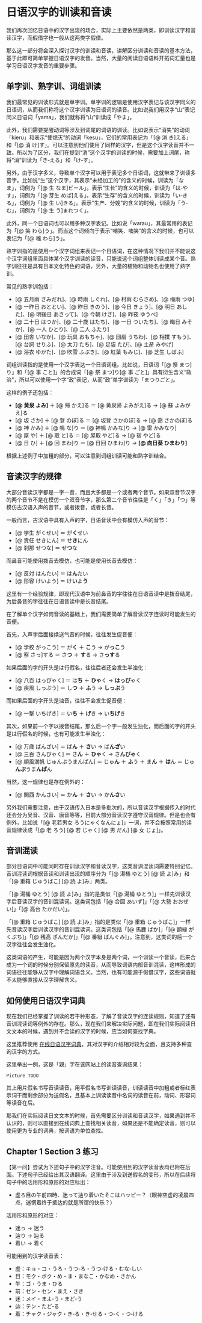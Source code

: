 # 日语汉字的训读和音读

我们再次回忆日语中的汉字出现的场合，实际上主要依然是两类，即训读汉字和音读汉字，而假借字也一般从这两类字假借。

那么这一部分将会深入探讨汉字的训读和音读，讲解区分训读和音读的基本方法，基于此即可简单掌握日语汉字的发音。当然，大量的阅读日语语料开拓词汇量也是学习日语汉字发音的重要步骤。

## 单字训、熟字训、词组训读

我们最常见的训读形式就是单字训。单字训的逻辑是使用汉字表记与该汉字同义的日语词，从而我们称将这个汉字训读为日语词的读音。比如说我们用汉字“山”表记同义日语词「yama」，我们就称将“山”训读成「やま」。

此外，我们需要提醒动词等涉及到词尾的词语的训读。比如说表示“消失”的动词「kieru」和表示“使熄灭”的动词「kesu」，它们的常用表记为「[@ 消 き]える」和「[@ 消 け]す」。可以注意到他们使用了同样的汉字，但是这个汉字读音并不一致。所以为了区分，我们在提到“消”这个汉字的训读的时候，需要加上词尾，称将“消”训读为「き‐える」和「け‐す」。

另外，由于汉字多义，导致单个汉字可以用于表记多个日语词，这就带来了训读多音字。比如说“生”这个汉字，其表示“未经加工的”的含义的时候，训读为「なま」，词例为「[@ 生 なま]ビール」。表示“生长”的含义的时候，训读为「は‐やす」，词例为「[@ 芽生 めば]える」。表示“生存”的含义的时候，训读为「い‐きる」，词例为「[@ 生 い]きる」。表示“生产、分娩”的含义的时候，训读为「う‐む」，词例为「[@ 生 う]まれつく」。

此外，同一个日语词也可以用多种汉字表记。比如说「warau」，其最常用的表记为「[@ 笑 わら]う」。而当这个词倾向于表示“嘲笑、嗤笑”的含义的时候，也可以表记为「[@ 嗤 わら]う」。

熟字训指的是使用一个汉字词组来表记一个日语词，在这种情况下我们并不能说这个汉字词组里面具体某个汉字训读的读音，只能说这个词组整体训读成某个音。熟字训往往是具有日本文化特色的词语，另外，大量的植物和动物名也使用了熟字训。

常见的熟字训包括：

- [@ 五月雨 さみだれ]、[@ 時雨 しぐれ]、[@ 村雨 むらさめ]、[@ 梅雨 つゆ]
- [@ 一昨日 おととい]、[@ 昨日 きのう]、[@ 今日 きょう]、[@ 明日 あした]、[@ 明後日 あさって]、[@ 今朝 けさ]、[@ 昨夜 ゆうべ]
- [@ 二十日 はつか]、[@ 二十歳 はたち]、[@ 一日 ついたち]、[@ 晦日 みそか]、[@ 一人 ひとり]、[@ 二人 ふたり]
- [@ 田舎 いなか]、[@ 玩具 おもちゃ]、[@ 団扇 うちわ]、[@ 相撲 すもう]、[@ 台詞 せりふ]、[@ 太刀 たち]、[@ 足袋 たび]、[@ 土産 みやげ]
- [@ 浴衣 ゆかた]、[@ 吹雪 ふぶき]、[@ 紅葉 もみじ]、[@ 芝生 しばふ]

词组训读指的是使用一个汉字表达一个日语词组。比如说，日语词「[@ 祭 まつ]り」和「[@ 事 こと]」的合成词「[@ 祭 まつ]り[@ 事 ごと]」具有衍生含义“政治”，所以可以使用一个字“政”表记，从而“政”单字训读为「まつりごと」。

这样的例子还包括：

- **[@ 黄泉 よみ]** ＋ [@ 帰 かえ]る ＝ [@ 黄泉帰 よみがえ]る → [@ 蘇 よみがえ]る
- [@ 坂 さか] ＋ [@ 登 のぼ]る ＝ [@ 坂登 さかのぼ]る → [@ 遡 さかのぼ]る
- [@ 神 かみ] ＋ [@ 鳴 な]り ＝ [@ 神鳴 かみな]り → [@ 雷 かみなり]
- [@ 屋 や] ＋ [@ 取 と]る ＝ [@ 屋取 やど]る → [@ 宿 やど]る
- [@ 日 ひ] ＋ [@ 回 まわ]り ＝ [@ 日回 ひまわ]り → **[@ 向日葵 ひまわり]**

根据上述例子中加粗的部分，可以注意到词组训读可能和熟字训结合。

## 音读汉字的规律

大部分音读汉字都是一字一音，而且大多都是一个或者两个音节。如果双音节汉字的两个音节不是在模仿一个双音节字，那么第二个音节往往是「く」「き」「つ」等模仿古汉语入声的音节，或者拨音，或者长音。

一般而言，古汉语中具有入声的字，日语音读中会有模仿入声的音节：

- [@ 学生 がくせい] ＝ が**く**せい
- [@ 責任 せきにん] ＝ せ**き**にん
- [@ 刹那 せつな] ＝ せ**つ**な

而鼻音可能使用拨音去模仿，也可能是使用长音去模仿：

- [@ 反対 はんたい] ＝ は**ん**たい
- [@ 形容 けいよう] ＝ け**い**よ**う**

这里有一个经验规律，即现代汉语中为前鼻音的字往往在日语音读中是拨音结尾，为后鼻音的字往往在日语音读中是长音结尾。

在了解单个汉字如何音读的基础上，我们需要简单了解音读汉字连读时可能发生的音便。

首先，入声字后面接续送气音的时候，往往发生促音便：

- [@ 学校 がっこう] ＝ が**く** ＋ **こ**う → が**っこ**う
- [@ 察 さっ]する ＝ さ**つ** ＋ **す**る → さ**っす**る

如果后面的字的开头是は行假名，往往后者还会发生半浊化：

- [@ 八百 はっぴゃく] ＝ は**ち** ＋ **ひゃ**く → **はっぴ**ゃく
- [@ 疾風 しっぷう] ＝ し**つ** ＋ **ふ**う → **しっぷ**う

而如果后面的字开头是浊音，往往不会发生促音便：

- [@ 一撃 いちげき] ＝ い**ち** ＋ **げ**き → い**ちげ**き

其次，如果前一个字以拨音结尾，那么后一个字一般发生浊化，而后面的字的开头是は行假名的时候，也有可能发生半浊化：

- [@ 万歳 ばんざい] ＝ ば**ん** ＋ **さ**い → ば**んざ**い
- [@ 三百 さんびゃく] ＝ さ**ん** ＋ **ひゃ**く → さ**んびゃ**く
- [@ 順風満帆 じゅんぷうまんぱん] ＝ じゅ**ん** ＋ **ふ**う ＋ ま**ん** ＋ **は**ん ＝ じゅ**んぷ**うま**んぱ**ん

当然，这一规律也是存在例外的：

- [@ 関西 かんさい] ＝ か**ん** ＋ **さ**い → か**んさ**い

另外我们需要注意，由于汉语传入日本是多批次的，所以音读汉字根据传入的时代还会分为吴音、汉音、唐音等等，目前大部分音读汉字遵守汉音规律。但是也会有例外，比如说「[@ 老若男女 ろうにゃくなんにょ]」一词，并不会按照常用的读音规律读成「[@ 老 ろう] [@ 若 じゃく] [@ 男 だん] [@ 女 じょ]」。

## 音训混读

部分日语词中可能同时存在训读汉字和音读汉字，这类音训混读词需要特别记忆。音训混读词根据音读和训读出现的顺序分为「[@ 湯桶 ゆとう] [@ 読 よ]み」和「[@ 重箱 じゅうばこ] [@ 読 よ]み」两类。

「[@ 湯桶 ゆとう] [@ 読 よ]み」指的是类似「[@ 湯桶 ゆとう]」一样先训读汉字后音读汉字的音训混读词。这类词包括「[@ 合図 あいず]」「[@ 大勢 おおぜい]」「[@ 高台 たかだい]」。

「[@ 重箱 じゅうばこ] [@ 読 よ]み」指的是类似「[@ 重箱 じゅうばこ]」一样先音读汉字后训读汉字的音训混读词。这类词包括「[@ 馬鹿 ばか]」「[@ 額縁 がくぶち]」「[@ 残高 ざんだか]」「[@ 番組 ばんぐみ]」。注意到，这类词的后一个汉字往往会发生浊化。

这类词语的产生，可能是因为两个汉字本身是两个词，一个训读一个音读，后来合成为一个词的时候分别保留原先的读音，从而导致词语内部音训混读，这样形成的词语往往能够从汉字中理解词语含义。当然，也有可能源于假借汉字，这些词语就不太能够直接从汉字理解含义。

## 如何使用日语汉字词典

现在我们已经掌握了训读的若干种形态，了解了音读汉字的连读规则，知道了还有音训混读词等例外的存在。那么，现在我们来解决实际问题，即在我们实际阅读日文文本的时候，遇到并不会读的汉字的时候，应当如何查找字典。

这里推荐使用 [在线日语汉字词典](https://kanjitisiki.com/)，其对汉字的介绍相对较为全面，且支持多种查询汉字的方式。

这里举出一例，这是「親」字在该网站上的读音查询结果：

`Picture TODO`
 
其上用片假名书写音读读音，用平假名书写训读读音，训读读音中加粗或者标红表示词干而剩余部分为送假名，且基本上训读读音中名词的读音在前，动词、形容词等读音在后。

那我们在实际阅读日文文本的时候，首先需要区分训读和音读汉字，如果遇到并不认识的，则可以直接到在线词典上查找相关读音，如果还是不能确定读音，则可以使用更为专业的词典，按词语为单位查找。

## Chapter 1 Section 3 练习

【第一问】尝试为下述句子中的汉字注音。可能使用到的汉字读音表均已附在后面。下述句子已经给出其汉语翻译。这里由于涉及到送假名的变形，所以在后续将句子中的活用形和原形的对应标出：

- 虚ろ目の午前四時、迷って辿り着いたそこはハッピー？（眼神空虚的凌晨四点，迷惘着终于抵达的就是所谓的快乐？）

活用形和原形的对应：

- 迷っ → 迷う
- 辿り → 辿る
- 着い → 着く

可能用到的汉字读音表：

- 虚：キョ・コ・うろ・うつ‐ろ・うつ‐ける・むな‐しい
- 目：モク・ボク・め・ま・まなこ・かなめ・さかん
- 午：ゴ・うま・ひる
- 前：ゼン・セン・まえ・さき
- 迷：メイ・まよ‐う・まど‐う
- 辿：テン・たど‐る
- 着：チャク・ジャク・き‐る・き‐せる・つ‐く・つ‐ける